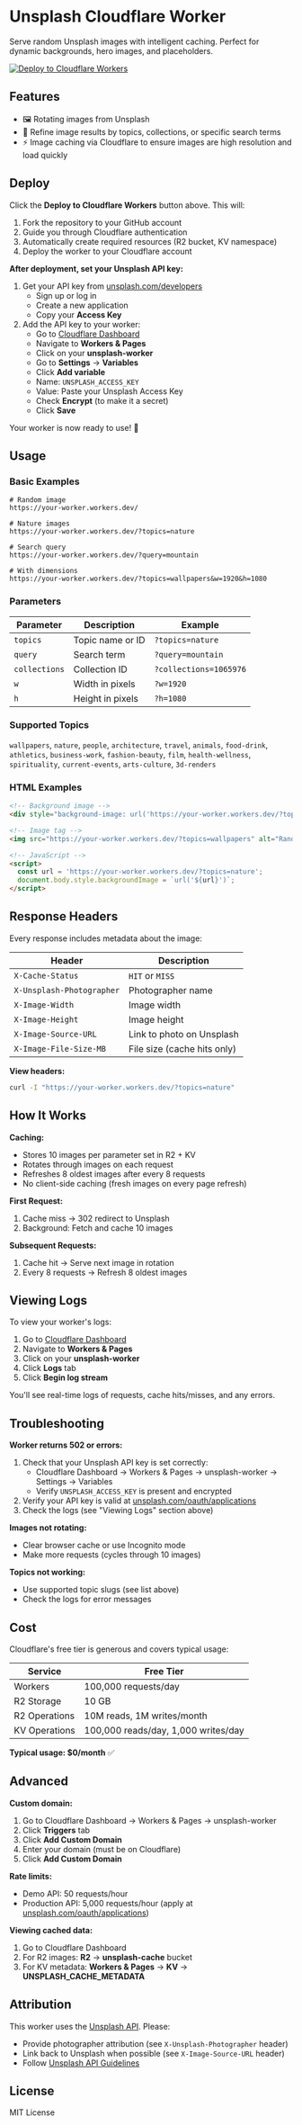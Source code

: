 # Unsplash Cloudflare Worker

Serve random Unsplash images with intelligent caching. Perfect for dynamic backgrounds, hero images, and placeholders.

[ ![Deploy to Cloudflare Workers](https://deploy.workers.cloudflare.com/button)](https://deploy.workers.cloudflare.com/?url=https://github.com/connorshinn/unsplash-Backgrounds)

## Features

* 🖼️ Rotating images from Unsplash
* 🎯 Refine image results by topics, collections, or specific search terms
* ⚡ Image caching via Cloudflare to ensure images are high resolution and load quickly

## Deploy

Click the **Deploy to Cloudflare Workers** button above. This will:


1. Fork the repository to your GitHub account
2. Guide you through Cloudflare authentication
3. Automatically create required resources (R2 bucket, KV namespace)
4. Deploy the worker to your Cloudflare account

**After deployment, set your Unsplash API key:**


1. Get your API key from [unsplash.com/developers](https://unsplash.com/developers)
   * Sign up or log in
   * Create a new application
   * Copy your **Access Key**
2. Add the API key to your worker:
   * Go to [Cloudflare Dashboard](https://dash.cloudflare.com)
   * Navigate to **Workers & Pages**
   * Click on your **unsplash-worker**
   * Go to **Settings** → **Variables**
   * Click **Add variable**
   * Name: `UNSPLASH_ACCESS_KEY`
   * Value: Paste your Unsplash Access Key
   * Check **Encrypt** (to make it a secret)
   * Click **Save**

Your worker is now ready to use! 🎉

## Usage

### Basic Examples

```
# Random image
https://your-worker.workers.dev/

# Nature images
https://your-worker.workers.dev/?topics=nature

# Search query
https://your-worker.workers.dev/?query=mountain

# With dimensions
https://your-worker.workers.dev/?topics=wallpapers&w=1920&h=1080
```

### Parameters

| Parameter | Description | Example |
|----|----|----|
| `topics` | Topic name or ID | `?topics=nature` |
| `query` | Search term | `?query=mountain` |
| `collections` | Collection ID | `?collections=1065976` |
| `w` | Width in pixels | `?w=1920` |
| `h` | Height in pixels | `?h=1080` |

### Supported Topics

`wallpapers`, `nature`, `people`, `architecture`, `travel`, `animals`, `food-drink`, `athletics`, `business-work`, `fashion-beauty`, `film`, `health-wellness`, `spirituality`, `current-events`, `arts-culture`, `3d-renders`

### HTML Examples

```html
<!-- Background image -->
<div style="background-image: url('https://your-worker.workers.dev/?topics=nature&w=1920&h=1080');"></div>

<!-- Image tag -->
<img src="https://your-worker.workers.dev/?topics=wallpapers" alt="Random wallpaper">

<!-- JavaScript -->
<script>
  const url = 'https://your-worker.workers.dev/?topics=nature';
  document.body.style.backgroundImage = `url('${url}')`;
</script>
```

## Response Headers

Every response includes metadata about the image:

| Header | Description |
|----|----|
| `X-Cache-Status` | `HIT` or `MISS` |
| `X-Unsplash-Photographer` | Photographer name |
| `X-Image-Width` | Image width |
| `X-Image-Height` | Image height |
| `X-Image-Source-URL` | Link to photo on Unsplash |
| `X-Image-File-Size-MB` | File size (cache hits only) |

**View headers:**

```bash
curl -I "https://your-worker.workers.dev/?topics=nature"
```

## How It Works

**Caching:**

* Stores 10 images per parameter set in R2 + KV
* Rotates through images on each request
* Refreshes 8 oldest images after every 8 requests
* No client-side caching (fresh images on every page refresh)

**First Request:**


1. Cache miss → 302 redirect to Unsplash
2. Background: Fetch and cache 10 images

**Subsequent Requests:**


1. Cache hit → Serve next image in rotation
2. Every 8 requests → Refresh 8 oldest images

## Viewing Logs

To view your worker's logs:


1. Go to [Cloudflare Dashboard](https://dash.cloudflare.com)
2. Navigate to **Workers & Pages**
3. Click on your **unsplash-worker**
4. Click **Logs** tab
5. Click **Begin log stream**

You'll see real-time logs of requests, cache hits/misses, and any errors.

## Troubleshooting

**Worker returns 502 or errors:**


1. Check that your Unsplash API key is set correctly:
   * Cloudflare Dashboard → Workers & Pages → unsplash-worker → Settings → Variables
   * Verify `UNSPLASH_ACCESS_KEY` is present and encrypted
2. Verify your API key is valid at [unsplash.com/oauth/applications](https://unsplash.com/oauth/applications)
3. Check the logs (see "Viewing Logs" section above)

**Images not rotating:**

* Clear browser cache or use Incognito mode
* Make more requests (cycles through 10 images)

**Topics not working:**

* Use supported topic slugs (see list above)
* Check the logs for error messages

## Cost

Cloudflare's free tier is generous and covers typical usage:

| Service | Free Tier |
|----|----|
| Workers | 100,000 requests/day |
| R2 Storage | 10 GB |
| R2 Operations | 10M reads, 1M writes/month |
| KV Operations | 100,000 reads/day, 1,000 writes/day |

**Typical usage: $0/month** ✅

## Advanced

**Custom domain:**


1. Go to Cloudflare Dashboard → Workers & Pages → unsplash-worker
2. Click **Triggers** tab
3. Click **Add Custom Domain**
4. Enter your domain (must be on Cloudflare)
5. Click **Add Custom Domain**

**Rate limits:**

* Demo API: 50 requests/hour
* Production API: 5,000 requests/hour (apply at [unsplash.com/oauth/applications](https://unsplash.com/oauth/applications))

**Viewing cached data:**


1. Go to Cloudflare Dashboard
2. For R2 images: **R2** → **unsplash-cache** bucket
3. For KV metadata: **Workers & Pages** → **KV** → **UNSPLASH_CACHE_METADATA**

## Attribution

This worker uses the [Unsplash API](https://unsplash.com/developers). Please:

* Provide photographer attribution (see `X-Unsplash-Photographer` header)
* Link back to Unsplash when possible (see `X-Image-Source-URL` header)
* Follow [Unsplash API Guidelines](https://help.unsplash.com/en/articles/2511245-unsplash-api-guidelines)

## License

MIT License